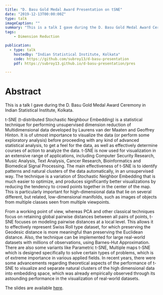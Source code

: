 ```yaml
---
title: "D. Basu Gold Medal Award Presentation on tSNE"
date: "2019-12-13T00:00:00Z"
type: talk
imageCaption: ""
summary: "This is a talk I gave during the D. Basu Gold Medal Award Ceremony in Indian Statistical Institute, Kolkata."
tags:
    - Dimension Reduction

publication:
  - type: talk
    hostedby: "Indian Statistical Institute, Kolkata"
    code: https://github.com/subroy13/d-basu-presentation
    pdf: https://subroy13.github.io/d-basu-presentation/pres

---
```


# Abstract

This is a talk I gave during the D. Basu Gold Medal Award Ceremony in Indian Statistical Institute, Kolkata. 

t-SNE (t-distributed Stochastic Neighbour Embedding) is a statistical technique for performing unsupervised dimension reduction of Multidimensional data developed by Laurens van der Maaten and Geoffrey Hinton. It is of utmost importance to visualize the data (or perform some exploratory analysis) before proceeding with any kind of advanced statistical analysis, to get a feel for the data, as well as effectively determine courses of action to analyze the data. t-SNE is now used for visualization in an extensive range of applications, including Computer Security Research, Music Analysis, Text Analysis, Cancer Research, Bioinformatics and Biomedical Signal Processing. The main effectiveness of t-SNE is to identify patterns and natural clusters of the data automatically, in an unsupervised way. The technique is a variation of Stochastic Neighbor Embedding that is much easier to optimize, and produces significantly better visualizations by reducing the tendency to crowd points together in the center of the map. This is particularly important for high-dimensional data that lie on several different, but related, low-dimensional manifolds, such as images of objects from multiple classes seen from multiple viewpoints.

From a working point of view, whereas PCA and other classical techniques focus on retaining global pairwise distances between all pairs of points, t-SNE focuses on modeling pairwise distances at a local level. This allows it to effectively represent Swiss Roll type dataset, for which preserving the Geodesic distance is more meaningful than preserving the Euclidean distance. Also, the technique can be implemented for large real-world datasets with millions of observations, using Barnes-Hut Approximation. There are also some variants like Parametric t-SNE, Multiple maps t-SNE which is designed specifically to solve certain types of problems, which is of extreme importance in various applied fields. In recent years, there were some advancements regarding theoretical aspects of the performance of t-SNE to visualize and separate natural clusters of the high dimensional data into embedding space, which was already empirically observed through its astounding performance in the visualization of real-world datasets.

The slides are available [here](https://subroy13.github.io/d-basu-presentation/pres).

